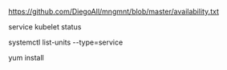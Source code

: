 

https://github.com/DiegoAll/mngmnt/blob/master/availability.txt




service kubelet status

systemctl list-units --type=service




yum install <package>

